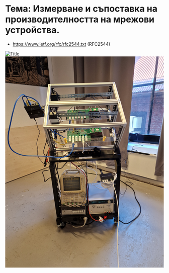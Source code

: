 # Тема: Измерване и съпоставка на производителността на мрежови устройства.
* https://www.ietf.org/rfc/rfc2544.txt (RFC2544)



![Title](title.jpg)
![Setup](lab/setup.jpg)

